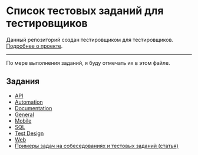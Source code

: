 # Список тестовых заданий для тестировщиков

Данный репозиторий создан тестировщиком для тестировщиков. [Подробнее о проекте](https://artsiomrusau.com).

---

По мере выполнения заданий, я буду отмечать их в этом файле.
## Задания 

* [API](https://github.com/artichokeee/test-assignments/tree/main/Список%20тестовых%20заданий/API)
* [Automation](https://github.com/artichokeee/test-assignments/tree/main/Список%20тестовых%20заданий/Automation)
* [Documentation](https://github.com/artichokeee/test-assignments/tree/main/Список%20тестовых%20заданий/Documentation)
* [General](https://github.com/artichokeee/test-assignments/tree/main/Список%20тестовых%20заданий/General)
* [Mobile](https://github.com/artichokeee/test-assignments/tree/main/Список%20тестовых%20заданий/Mobile)
* [SQL](https://github.com/artichokeee/test-assignments/tree/main/Список%20тестовых%20заданий/SQL)
* [Test Design](https://github.com/artichokeee/test-assignments/tree/main/Список%20тестовых%20заданий/Test%20Design)
* [Web](https://github.com/artichokeee/test-assignments/tree/main/Список%20тестовых%20заданий/Web)
* [Примеры задач на собеседованиях и тестовых заданий (статья)](https://vladislaveremeev.gitbook.io/qa_bible/prakticheskaya-chast/primery-zadach-na-sobesedovaniyakh-i-testovykh-zadanii)
 